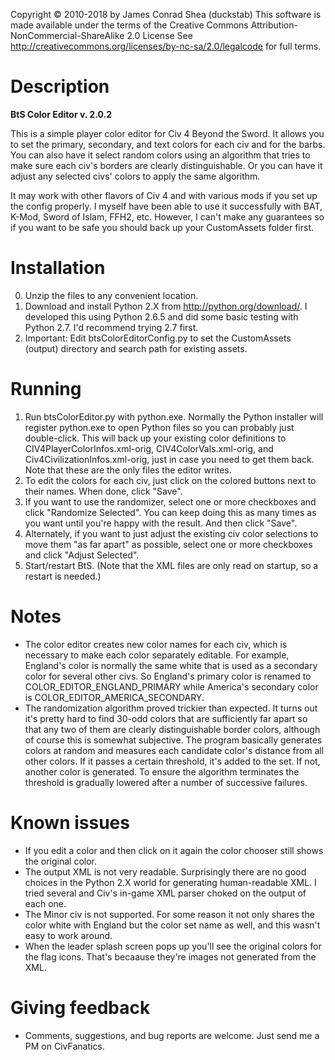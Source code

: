 Copyright © 2010-2018 by James Conrad Shea (duckstab)
This software is made available under the terms of the Creative Commons 
Attribution-NonCommercial-ShareAlike 2.0 License
See
	http://creativecommons.org/licenses/by-nc-sa/2.0/legalcode
for full terms. 

# Description

**BtS Color Editor v. 2.0.2**

This is a simple player color editor for Civ 4 Beyond the
Sword. It allows you to set the primary, secondary, and text
colors for each civ and for the barbs. You can also have it
select random colors using an algorithm that tries to make sure
each civ's borders are clearly distinguishable. Or you can have
it adjust any selected civs' colors to apply the same algorithm. 

It may work with other flavors of Civ 4 and with various mods if
you set up the config properly. I myself have been able to use it
successfully with BAT, K-Mod, Sword of Islam, FFH2, etc. However,
I can't make any guarantees so if you want to be safe you should
back up your CustomAssets folder first.

# Installation

0) Unzip the files to any convenient location.
1) Download and install Python 2.X from
   http://python.org/download/. I developed this using Python
   2.6.5 and did some basic testing with Python 2.7. I'd
   recommend trying 2.7 first.
2) Important: Edit btsColorEditorConfig.py to set the
   CustomAssets (output) directory and search path for existing
   assets. 

# Running

1) Run btsColorEditor.py with python.exe. Normally the Python
   installer will register python.exe to open Python files so you can
   probably just double-click. This will back up your existing
   color definitions to CIV4PlayerColorInfos.xml-orig, 
   CIV4ColorVals.xml-orig, and Civ4CivilizationInfos.xml-orig, 
   just in case you need to get them back. Note that these
   are the only files the editor writes.
2) To edit the colors for each civ, just click on the colored
   buttons next to their names. When done, click "Save".
3) If you want to use the randomizer, select one or more
   checkboxes and click "Randomize Selected". You can keep doing
   this as many times as you want until you're happy with the
   result. And then click "Save".
4) Alternately, if you want to just adjust the existing civ color
   selections to move them "as far apart" as possible, select one
   or more checkboxes and click "Adjust Selected".
5) Start/restart BtS. (Note that the XML files are only read on
   startup, so a restart is needed.)

# Notes

* The color editor creates new color names for each civ, which is
  necessary to make each color separately editable. For example,
  England's color is normally the same white that is used as a
  secondary color for several other civs. So England's primary
  color is renamed to COLOR_EDITOR_ENGLAND_PRIMARY while
  America's secondary color is COLOR_EDITOR_AMERICA_SECONDARY. 
* The randomization algorithm proved trickier than expected. It
  turns out it's pretty hard to find 30-odd colors that are
  sufficiently far apart so that any two of them are clearly
  distinguishable border colors, although of course this is
  somewhat subjective. The program basically generates colors at
  random and measures each candidate color's distance from all
  other colors. If it passes a certain threshold, it's added to
  the set. If not, another color is generated. To ensure the
  algorithm terminates the threshold is gradually lowered after a
  number of successive failures.

# Known issues

* If you edit a color and then click on it again the color
  chooser still shows the original color.
* The output XML is not very readable. Surprisingly there are no
  good choices in the Python 2.X world for generating
  human-readable XML. I tried several and Civ's in-game XML
  parser choked on the output of each one.
* The Minor civ is not supported. For some reason it not only
  shares the color white with England but the color set name as
  well, and this wasn't easy to work around.
* When the leader splash screen pops up you'll see the original
  colors for the flag icons. That's becaause they're images not
  generated from the XML.

# Giving feedback

* Comments, suggestions, and bug reports are welcome. Just send
  me a PM on CivFanatics.
